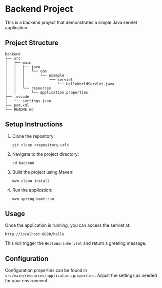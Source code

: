 # Backend Project

This is a backend project that demonstrates a simple Java servlet application.

## Project Structure

```
backend
├── src
│   ├── main
│   │   ├── java
│   │   │   └── com
│   │   │       └── example
│   │   │           └── servlet
│   │   │               └── HelloWorldServlet.java
│   │   └── resources
│   │       └── application.properties
├── .vscode
│   └── settings.json
├── pom.xml
└── README.md
```

## Setup Instructions

1. Clone the repository:
   ```
   git clone <repository-url>
   ```

2. Navigate to the project directory:
   ```
   cd backend
   ```

3. Build the project using Maven:
   ```
   mvn clean install
   ```

4. Run the application:
   ```
   mvn spring-boot:run
   ```

## Usage

Once the application is running, you can access the servlet at:
```
http://localhost:8080/hello
```

This will trigger the `HelloWorldServlet` and return a greeting message.

## Configuration

Configuration properties can be found in `src/main/resources/application.properties`. Adjust the settings as needed for your environment.